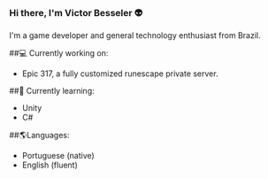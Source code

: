 ### Hi there, I'm Victor Besseler 👽

I'm a game developer and general technology enthusiast from Brazil.

##💻 Currently working on:
- Epic 317, a fully customized runescape private server.

##🌱 Currently learning:
- Unity
- C#

##🌎Languages:
- Portuguese (native)
- English (fluent)

